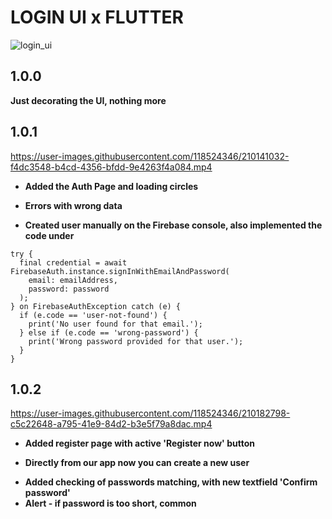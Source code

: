 # LOGIN UI x FLUTTER

![login_ui](https://user-images.githubusercontent.com/118524346/209577389-23b844f4-5001-44d5-b5df-c4ba3d9738be.jpg)

## 1.0.0
**Just decorating the UI, nothing more**

## 1.0.1

https://user-images.githubusercontent.com/118524346/210141032-f4dc3548-b4cd-4356-bfdd-9e4263f4a084.mp4

- **Added the Auth Page and loading circles**
* **Errors with wrong data**
+ **Created user manually on the Firebase console, also implemented the code under**

```
try {
  final credential = await FirebaseAuth.instance.signInWithEmailAndPassword(
    email: emailAddress,
    password: password
  );
} on FirebaseAuthException catch (e) {
  if (e.code == 'user-not-found') {
    print('No user found for that email.');
  } else if (e.code == 'wrong-password') {
    print('Wrong password provided for that user.');
  }
}
```

## 1.0.2

https://user-images.githubusercontent.com/118524346/210182798-c5c22648-a795-41e9-84d2-b3e5f79a8dac.mp4

- **Added register page with active 'Register now' button**
* **Directly from our app now you can create a new user**
+ **Added checking of passwords matching, with new textfield 'Confirm password'**
+ **Alert - if password is too short, common**